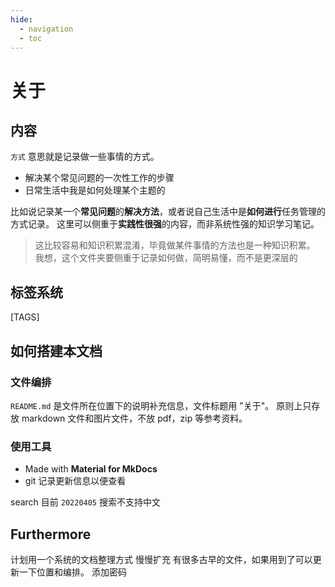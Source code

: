 ```yaml
---
hide:
  - navigation
  - toc
---
```


# 关于

## 内容

`方式` 意思就是记录做一些事情的方式。

- 解决某个常见问题的一次性工作的步骤
- 日常生活中我是如何处理某个主题的

比如说记录某一个**常见问题**的**解决方法**，或者说自己生活中是**如何进行**任务管理的方式记录。
这里可以侧重于**实践性很强**的内容，而非系统性强的知识学习笔记。
> 这比较容易和知识积累混淆，毕竟做某件事情的方法也是一种知识积累。
> 我想，这个文件夹要侧重于记录如何做，简明易懂，而不是更深层的

## 标签系统

[TAGS]

## 如何搭建本文档

### 文件编排

`README.md` 是文件所在位置下的说明补充信息，文件标题用 "关于"。
原则上只存放 markdown 文件和图片文件，不放 pdf，zip 等参考资料。

### 使用工具

- Made with **Material for MkDocs**
- git 记录更新信息以便查看

search 目前 `20220405` 搜索不支持中文

## Furthermore

计划用一个系统的文档整理方式
慢慢扩充
有很多古早的文件，如果用到了可以更新一下位置和编排。
添加密码
